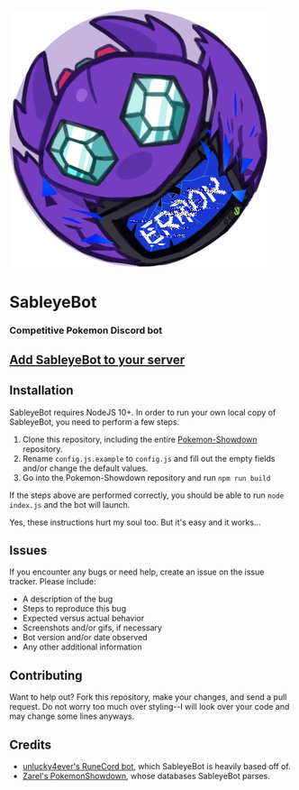 # ![logo](assets/avatar.png "logo") 
# SableyeBot
### Competitive Pokemon Discord bot

## [Add SableyeBot to your server](https://discordapp.com/oauth2/authorize?&client_id=211522070620667905&scope=bot)

## Installation
SableyeBot requires NodeJS 10+. In order to run your own local copy of SableyeBot, you need to perform a few steps.

1. Clone this repository, including the entire [Pokemon-Showdown](https://github.com/Zarel/Pokemon-Showdown) repository.
2. Rename `config.js.example` to `config.js` and fill out the empty fields and/or change the default values.
3. Go into the Pokemon-Showdown repository and run `npm run build`

If the steps above are performed correctly, you should be able to run `node index.js` and the bot will launch.

Yes, these instructions hurt my soul too. But it's easy and it works...

## Issues
If you encounter any bugs or need help, create an issue on the issue tracker. Please include:

 * A description of the bug
 * Steps to reproduce this bug
 * Expected versus actual behavior
 * Screenshots and/or gifs, if necessary
 * Bot version and/or date observed
 * Any other additional information
 
## Contributing
Want to help out? Fork this repository, make your changes, and send a pull request.
Do not worry too much over styling--I will look over your code and may change some lines anyways.

## Credits
 * [unlucky4ever's RuneCord bot](https://github.com/unlucky4ever/RuneCord), which SableyeBot is heavily based off of.
 * [Zarel's PokemonShowdown](https://github.com/Zarel/Pokemon-Showdown), whose databases SableyeBot parses.
